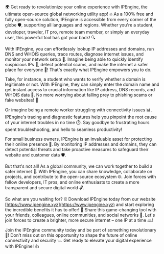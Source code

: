 🌍 Get ready to revolutionize your online experience with IPEngine, the ultimate open-source global networking utility app! 🔥 As a 100% free and fully open-source solution, IPEngine is accessible from every corner of the globe 🛡️, supporting all languages and regions. Whether you're a student, developer, traveler, IT pro, remote team member, or simply an everyday user, this powerful tool has got your back! 🔍

With IPEngine, you can effortlessly lookup IP addresses and domains, run DNS and WHOIS queries, trace routes, diagnose internet issues, and monitor your network setup 📡. Imagine being able to quickly identify suspicious IPs 👀, detect potential scams, and make the internet a safer place for everyone 🚀! That's exactly what IPEngine empowers you to do.

Take, for instance, a student who wants to verify whether a domain is legitimate or not. With IPEngine, they can simply enter the domain name and get instant access to crucial information like IP address, DNS records, and WHOIS data 🔎. No more worrying about falling prey to phishing scams or fake websites! 🚫

Or imagine being a remote worker struggling with connectivity issues 📊. IPEngine's tracing and diagnostic features help you pinpoint the root cause of your internet troubles in no time ⏱️. Say goodbye to frustrating hours spent troubleshooting, and hello to seamless productivity!

For small business owners, IPEngine is an invaluable asset for protecting their online presence 💼. By monitoring IP addresses and domains, they can detect potential threats and take proactive measures to safeguard their website and customer data 🛡️.

But that's not all! As a global community, we can work together to build a safer internet 💪. With IPEngine, you can share knowledge, collaborate on projects, and contribute to the open-source ecosystem 🌐. Join forces with fellow developers, IT pros, and online enthusiasts to create a more transparent and secure digital world 🔓.

So what are you waiting for? ⏰ Download IPEngine today from our website [https://www.ipengine.xyz](https://www.ipengine.xyz) and start exploring the incredible benefits it has to offer! 🎉 Share this game-changing tool with your friends, colleagues, online communities, and social networks 📱. Let's join forces to create a brighter, more secure internet – one IP at a time 🔜!

Join the IPEngine community today and be part of something revolutionary 🌟! Don't miss out on this opportunity to shape the future of online connectivity and security 💥. Get ready to elevate your digital experience with IPEngine! 👍